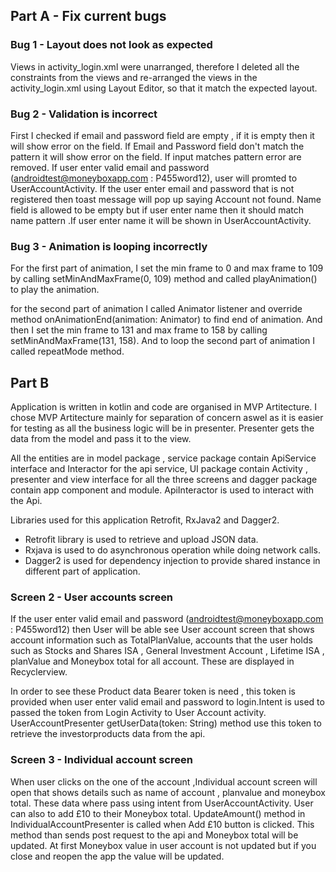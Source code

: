 


## Part A - Fix current bugs

### Bug 1 - Layout does not look as expected

Views in activity_login.xml were unarranged, therefore I deleted all the constraints from the views and re-arranged the views in the  activity_login.xml using Layout Editor, so that it match the expected layout. 

### Bug 2 - Validation is incorrect

First I checked if email and password field are empty , if it is empty then it will show error on the field.
If Email and Password field don't match the pattern it will show error on the field. If input matches pattern error are removed. If user enter valid email and password (androidtest@moneyboxapp.com : P455word12), user will promted to UserAccountActivity. If the user enter email and password that is not registered then toast message will pop up saying Account not found. Name field is allowed to be empty but if user enter name then it should match name pattern .If user enter name it  will be shown in UserAccountActivity. 

### Bug 3 - Animation is looping incorrectly

For the first part of animation, I set the min frame to 0 and max frame to 109 by calling setMinAndMaxFrame(0, 109) method and called playAnimation() to play the animation.

for the second part of animation I called Animator listener and override method onAnimationEnd(animation: Animator) to find end of animation. And then I set the min frame to 131 and max frame to 158 by calling setMinAndMaxFrame(131, 158). And to loop the second part of animation I called repeatMode method.

## Part B

Application is written in kotlin and code are organised in MVP Artitecture. I chose MVP Artitecture mainly for separation of concern aswel as it is easier for testing as all the business logic will be in presenter. Presenter gets the data from the model and pass it to the view.

All the entities are in model package , service package contain ApiService interface and Interactor for the api service, UI package contain Activity , presenter and view interface for all the three screens and dagger package contain app component and module. ApiInteractor is used to interact with the Api.

Libraries used for this application Retrofit, RxJava2 and Dagger2. 

- Retrofit library is used to retrieve and upload JSON data.
- Rxjava is used to do asynchronous operation while doing network calls.
- Dagger2 is used for dependency injection to provide shared instance in different part of application.

### Screen 2 - User accounts screen

If the user enter valid email and password (androidtest@moneyboxapp.com : P455word12) then User will be able see User account screen that shows account information such as TotalPlanValue, accounts that the user holds such as Stocks and Shares ISA , General Investment Account , Lifetime ISA , planValue and Moneybox total for all account. These are displayed in Recyclerview.

In order to see these Product data Bearer token is need , this token is provided when user enter valid email and password to login.Intent is used to passed the token from Login Activity to User Account activity. UserAccountPresenter getUserData(token: String) method use this token to retrieve the investorproducts data from the api.


### Screen 3 - Individual account screen

When user clicks on the one of the account ,Individual account screen will open that shows details such as name of account , planvalue and moneybox total. These data where pass using intent from UserAccountActivity. User can also to add £10 to their Moneybox total. UpdateAmount() method in IndividualAccountPresenter is called when Add £10 button is clicked. This method than sends post request to the api and Moneybox total will be updated. At first Moneybox value in user account is not updated but if you close and reopen the app the value will be updated.

